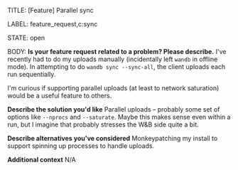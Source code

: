 TITLE:
[Feature] Parallel sync

LABEL:
feature_request,c:sync

STATE:
open

BODY:
**Is your feature request related to a problem? Please describe.**
I've recently had to do my uploads manually (incidentally left `wandb` in offline mode). In attempting to do `wandb sync --sync-all`, the client uploads each run sequentially. 

I'm curious if supporting parallel uploads (at least to network saturation) would be a useful feature to others.

**Describe the solution you'd like**
Parallel uploads – probably some set of options like `--nprocs` and `--saturate`. Maybe this makes sense even within a run, but I imagine that probably stresses the W&B side quite a bit.

**Describe alternatives you've considered**
Monkeypatching my install to support spinning up processes to handle uploads.

**Additional context**
N/A


